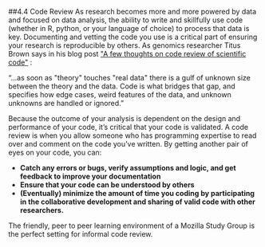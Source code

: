 ##4.4 Code Review
As research becomes more and more powered by data and focused on data analysis, the ability to write and skillfully use code (whether in R, python, or your language of choice) to process that data is key. Documenting and vetting the code you use is a critical part of ensuring your research is reproducible by others.  As genomics researcher Titus Brown says in his blog post ["A few thoughts on code review of scientific code"](http://ivory.idyll.org/blog/on-code-review-of-scientific-code.html) :

“...as soon as "theory" touches "real data" there is a gulf of unknown size between the theory and the data. Code is what bridges that gap, and specifies how edge cases, weird features of the data, and unknown unknowns are handled or ignored.”

Because the outcome of your analysis is dependent on the design and performance of your code, it’s critical that your code is validated. A code review is when you allow someone who has programming expertise to read over and comment on the code you’ve written. By getting another pair of eyes on your code, you can:

* **Catch any errors or bugs, verify assumptions and logic, and get feedback to improve your documentation**
* **Ensure that your code can be understood by others**
* **(Eventually) minimize the amount of time you coding by participating in the collaborative development and sharing of valid code with other researchers.**

The friendly, peer to peer learning environment of a Mozilla Study Group is the perfect setting for informal code review. 
